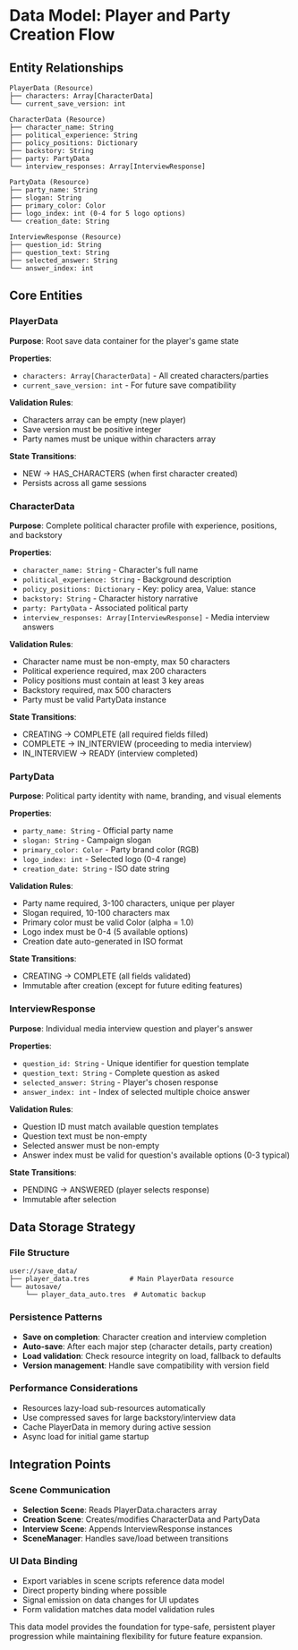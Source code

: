 # Data Model: Player and Party Creation Flow

## Entity Relationships

```
PlayerData (Resource)
├── characters: Array[CharacterData]
└── current_save_version: int

CharacterData (Resource)
├── character_name: String
├── political_experience: String
├── policy_positions: Dictionary
├── backstory: String
├── party: PartyData
└── interview_responses: Array[InterviewResponse]

PartyData (Resource)
├── party_name: String
├── slogan: String
├── primary_color: Color
├── logo_index: int (0-4 for 5 logo options)
└── creation_date: String

InterviewResponse (Resource)
├── question_id: String
├── question_text: String
├── selected_answer: String
└── answer_index: int
```

## Core Entities

### PlayerData
**Purpose**: Root save data container for the player's game state

**Properties**:
- `characters: Array[CharacterData]` - All created characters/parties
- `current_save_version: int` - For future save compatibility

**Validation Rules**:
- Characters array can be empty (new player)
- Save version must be positive integer
- Party names must be unique within characters array

**State Transitions**:
- NEW → HAS_CHARACTERS (when first character created)
- Persists across all game sessions

### CharacterData
**Purpose**: Complete political character profile with experience, positions, and backstory

**Properties**:
- `character_name: String` - Character's full name
- `political_experience: String` - Background description
- `policy_positions: Dictionary` - Key: policy area, Value: stance
- `backstory: String` - Character history narrative
- `party: PartyData` - Associated political party
- `interview_responses: Array[InterviewResponse]` - Media interview answers

**Validation Rules**:
- Character name must be non-empty, max 50 characters
- Political experience required, max 200 characters
- Policy positions must contain at least 3 key areas
- Backstory required, max 500 characters
- Party must be valid PartyData instance

**State Transitions**:
- CREATING → COMPLETE (all required fields filled)
- COMPLETE → IN_INTERVIEW (proceeding to media interview)
- IN_INTERVIEW → READY (interview completed)

### PartyData
**Purpose**: Political party identity with name, branding, and visual elements

**Properties**:
- `party_name: String` - Official party name
- `slogan: String` - Campaign slogan
- `primary_color: Color` - Party brand color (RGB)
- `logo_index: int` - Selected logo (0-4 range)
- `creation_date: String` - ISO date string

**Validation Rules**:
- Party name required, 3-100 characters, unique per player
- Slogan required, 10-100 characters max
- Primary color must be valid Color (alpha = 1.0)
- Logo index must be 0-4 (5 available options)
- Creation date auto-generated in ISO format

**State Transitions**:
- CREATING → COMPLETE (all fields validated)
- Immutable after creation (except for future editing features)

### InterviewResponse
**Purpose**: Individual media interview question and player's answer

**Properties**:
- `question_id: String` - Unique identifier for question template
- `question_text: String` - Complete question as asked
- `selected_answer: String` - Player's chosen response
- `answer_index: int` - Index of selected multiple choice answer

**Validation Rules**:
- Question ID must match available question templates
- Question text must be non-empty
- Selected answer must be non-empty
- Answer index must be valid for question's available options (0-3 typical)

**State Transitions**:
- PENDING → ANSWERED (player selects response)
- Immutable after selection

## Data Storage Strategy

### File Structure
```
user://save_data/
├── player_data.tres          # Main PlayerData resource
└── autosave/
    └── player_data_auto.tres  # Automatic backup
```

### Persistence Patterns
- **Save on completion**: Character creation and interview completion
- **Auto-save**: After each major step (character details, party creation)
- **Load validation**: Check resource integrity on load, fallback to defaults
- **Version management**: Handle save compatibility with version field

### Performance Considerations
- Resources lazy-load sub-resources automatically
- Use compressed saves for large backstory/interview data
- Cache PlayerData in memory during active session
- Async load for initial game startup

## Integration Points

### Scene Communication
- **Selection Scene**: Reads PlayerData.characters array
- **Creation Scene**: Creates/modifies CharacterData and PartyData
- **Interview Scene**: Appends InterviewResponse instances
- **SceneManager**: Handles save/load between transitions

### UI Data Binding
- Export variables in scene scripts reference data model
- Direct property binding where possible
- Signal emission on data changes for UI updates
- Form validation matches data model validation rules

This data model provides the foundation for type-safe, persistent player progression while maintaining flexibility for future feature expansion.